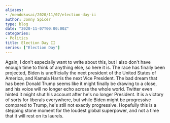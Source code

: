 ```yaml
---
aliases:
- /mendokusai/2020/11/07/election-day-ii
author: Jonny Spicer
type: blog
date: "2020-11-07T00:00:00Z"
categories:
- Politics
title: Election Day II
series: ["Election Day"]
---
```

Again, I don't especially want to write about this, but I also don't have enough time to think of anything else, so here it is. The race has finally been projected, Biden is
unofficially the next president of the United States of America, and Kamala Harris the next Vice President. The bad dream that has been Donald Trump seems like it might finally be
drawing to a close, and his voice will no longer echo across the whole world. Twitter even hinted it might shut his account after he's no longer President. It is a victory of sorts
for liberals everywhere, but while Biden might be progressive compared to Trump, he's still not exactly progressive. Hopefully this is a stepping stone moment for the loudest
global superpower, and not a time that it will rest on its laurels.
